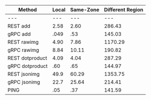 | Method          | Local | Same-Zone | Different Region |
|-----------------|-------|-----------|------------------|
| ---             | ---   | ---       | ---              |
| REST add        | 2.58  | 2.60      | 286.43           |
| gRPC add        | .049  | .53       | 145.03           |
| REST rawimg     | 4.90  | 7.86      | 1170.29          |
| gRPC rawimg     | 8.84  | 10.11     | 190.82           |
| REST dotproduct | 4.09  | 4.04      | 287.29           |
| gRPC dotproduct | .60   | .65       | 144.97           |
| REST jsonimg    | 49.9  | 60.29     | 1353.75          |
| gRPC jsonimg    | 22.7  | 25.64     | 214.41           |
| PING            | .05   | .37       | 141.59           |